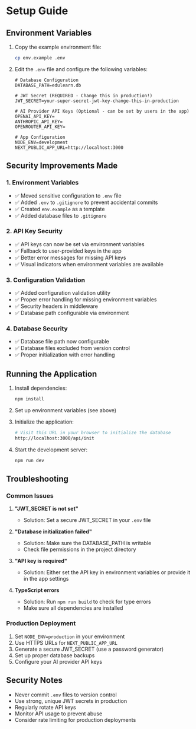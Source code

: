 # Setup Guide

## Environment Variables

1. Copy the example environment file:
   ```bash
   cp env.example .env
   ```

2. Edit the `.env` file and configure the following variables:

   ```env
   # Database Configuration
   DATABASE_PATH=edulearn.db

   # JWT Secret (REQUIRED - Change this in production!)
   JWT_SECRET=your-super-secret-jwt-key-change-this-in-production

   # AI Provider API Keys (Optional - can be set by users in the app)
   OPENAI_API_KEY=
   ANTHROPIC_API_KEY=
   OPENROUTER_API_KEY=

   # App Configuration
   NODE_ENV=development
   NEXT_PUBLIC_APP_URL=http://localhost:3000
   ```

## Security Improvements Made

### 1. Environment Variables
- ✅ Moved sensitive configuration to `.env` file
- ✅ Added `.env` to `.gitignore` to prevent accidental commits
- ✅ Created `env.example` as a template
- ✅ Added database files to `.gitignore`

### 2. API Key Security
- ✅ API keys can now be set via environment variables
- ✅ Fallback to user-provided keys in the app
- ✅ Better error messages for missing API keys
- ✅ Visual indicators when environment variables are available

### 3. Configuration Validation
- ✅ Added configuration validation utility
- ✅ Proper error handling for missing environment variables
- ✅ Security headers in middleware
- ✅ Database path configurable via environment

### 4. Database Security
- ✅ Database file path now configurable
- ✅ Database files excluded from version control
- ✅ Proper initialization with error handling

## Running the Application

1. Install dependencies:
   ```bash
   npm install
   ```

2. Set up environment variables (see above)

3. Initialize the application:
   ```bash
   # Visit this URL in your browser to initialize the database
   http://localhost:3000/api/init
   ```

4. Start the development server:
   ```bash
   npm run dev
   ```

## Troubleshooting

### Common Issues

1. **"JWT_SECRET is not set"**
   - Solution: Set a secure JWT_SECRET in your `.env` file

2. **"Database initialization failed"**
   - Solution: Make sure the DATABASE_PATH is writable
   - Check file permissions in the project directory

3. **"API key is required"**
   - Solution: Either set the API key in environment variables or provide it in the app settings

4. **TypeScript errors**
   - Solution: Run `npm run build` to check for type errors
   - Make sure all dependencies are installed

### Production Deployment

1. Set `NODE_ENV=production` in your environment
2. Use HTTPS URLs for `NEXT_PUBLIC_APP_URL`
3. Generate a secure JWT_SECRET (use a password generator)
4. Set up proper database backups
5. Configure your AI provider API keys

## Security Notes

- Never commit `.env` files to version control
- Use strong, unique JWT secrets in production
- Regularly rotate API keys
- Monitor API usage to prevent abuse
- Consider rate limiting for production deployments 